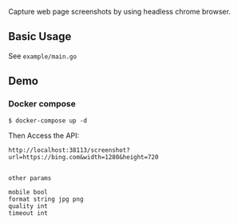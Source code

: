 Capture web page screenshots by using headless chrome browser.

## Basic Usage

See `example/main.go`

## Demo

### Docker compose

```
$ docker-compose up -d
```

Then Access the API:
```
http://localhost:38113/screenshot?url=https://bing.com&width=1280&height=720


other params

mobile bool 
format string jpg png
quality int
timeout int 

```
 